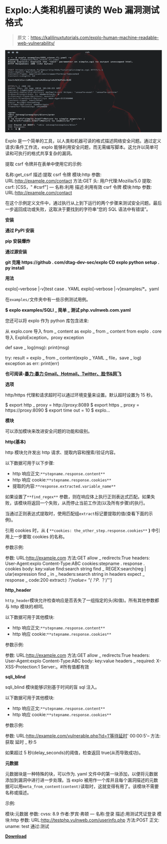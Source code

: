# Explo:人类和机器可读的 Web 漏洞测试格式

> 原文：<https://kalilinuxtutorials.com/explo-human-machine-readable-web-vulnerability/>

[![Explo : Human & Machine Readable Web Vulnerability Testing Format](img/c576e829ca8dd29c3d71e1278ac4877b.png "Explo : Human & Machine Readable Web Vulnerability Testing Format")](https://1.bp.blogspot.com/-awfYsgnJ0n0/XTW2QYqypoI/AAAAAAAABgU/s6RfSDI6PpQzMNa9FjlR2v-OGw6RAT62gCLcBGAs/s1600/explo%25281%2529.png)

Explo 是一个简单的工具，以人类和机器可读的格式描述网络安全问题。通过定义请求/条件工作流，explo 能够利用安全问题，而无需编写脚本。这允许以简单可读和可执行的格式共享复杂的漏洞。

提取 csrf 令牌并在表单中使用它的示例:

名称:get_csrf
描述:提取 csrf 令牌
模块:http
参数:
URL:http://example.com/contact
方法:GET
头:
用户代理:Mozilla/5.0
提取:
csrf: [CSS，" #csrf"]
—
名称:利用
描述:利用有效 csrf 令牌
模块:http
参数:
URL:http://example.com/contact

在这个示例定义文件中，通过执行从上到下运行的两个步骤来测试安全问题。最后一步返回成功或失败，这取决于要找到的字符串“您的 SQL 语法中有错误”。

**安装**

**通过 PyPI 安装**

**pip 安装爆炸**

**通过源安装**

**git 克隆 https://github . com/dtag-dev-sec/explo
CD explo
python setup . py install**

**用法**

explo[–verbose |-v]test case . YAML
explo[–verbose |-v]examples/*。yaml

在`examples/`文件夹中有一些示例测试用例。

**$ explo examples/SQLI _ 简单 _ 测试 php.vulnweb.com.yaml**

您还可以将 explo 作为 python 库包含进来:

从 explo.core 导入 from _ content as explo _ from _ content
from explo . core 导入 ExploException，proxy exception

def save _ log(msg):
print(msg)

try:
result = explo _ from _ content(explo _ YAML _ file，save _ log)
exception as err:
print(err)

**也可阅读-[暴力:暴力 Gmail、Hotmail、Twitter、脸书&网飞](https://kalilinuxtutorials.com/brute-force-gmail-hotmail-twitter-facebook-netflix/)**

**选项**

http/https 代理和请求超时可以通过环境变量来设置。默认超时设置为 15 秒。

$ export http _ proxy = http://proxy:8089
$ export https _ proxy = https://proxy:8090
$ export time out = 10
$ explo…

**模块**

可以添加模块来改进安全问题的功能和级别。

**http(基本)**

http 模块允许发出 http 请求、提取内容和搜索/验证内容。

以下数据可用于以下步骤:

*   http 响应正文:`**stepname.response.content**`
*   http 响应 cookie:`**stepname.response.cookies**`
*   提取的内容:`**response.extracted.variable_name**`

如果设置了`**find_regex**` 参数，则在响应体上执行正则表达式匹配。如果失败，该模块将返回一个失败，从而停止当前工作流(以及所有步骤)的执行。

当通过正则表达式提取时，使用匹配组`extract`标记要提取的值(查看下面的示例)。

引用 cookies 时，从 **(** `**cookies: the_other_step.response.cookies**` **)** 中引用上一步要取 cookies 的名称。

参数示例:

参数:
URL:http://example.com
方法:GET
allow _ redirects:True
headers:
User-Agent:explo
Content-Type:ABC
cookies:stepname . response . cookies
body:
key:value
find:search string
find _ REGEX:search(reg | ular)expression
find _ in _ headers:search string in headers
expect _ response _ code:200
extract:)*？)value= "(？P.* ？)"']

**http_header**

`http_header`模块允许检查响应是否丢失了一组指定的头(和值)。所有其他参数都与 http 模块的*相同*。

以下数据可用于其他模块:

*   http 响应正文:`**stepname.response.content**`
*   http 响应 cookie:`**stepname.response.cookies**`

参数示例:

参数:
URL:http://example.com
方法:GET
allow _ redirects:True
headers:
User-Agent:explo
Content-Type:ABC
body:
key:value
headers _ required:
X-XSS-Protection:1
Server:。#所有值都有效

**sqli_blind**

sqli_blind 模块能够识别基于时间的盲 sql 注入。

以下数据可用于其他模块:

*   http 响应正文:`**stepname.response.content**`
*   http 响应 cookie:`**stepname.response.cookies**`

参数示例:

参数:
URL:http://example.com/vulnerable.php?id=1′等待延时' 00:00:5'–
方法:获取
延时 _ 秒:5

如果超过 5 秒(delay_seconds)的阈值，检查返回 true(从而导致成功)。

**元数据**

元数据块是一种特殊的块，可以作为. yaml 文件中的第一块添加，以便将元数据添加到漏洞中进行进一步处理。当 explo 被用作一个库并且每个漏洞描述的元数据可以用`meta_from_content(content)`读取时，这就变得有用了。该模块不需要名称或描述。

示例:

模块:元数据
参数:
cvss: 8.9
作者:罗宾·弗顿
—
名称:登录
描述:用测试凭证登录
模块:http
参数:
URL:http://testphp.vulnweb.com/userinfo.php
方法:POST
正文:
uname: test
通过:测试

[**Download**](https://github.com/dtag-dev-sec/explo)